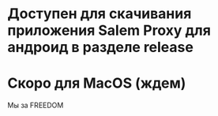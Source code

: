 # Доступен для скачивания приложения Salem Proxy для андроид в разделе release

# Скоро для MасOS (ждем) 

Мы за FREEDOM
